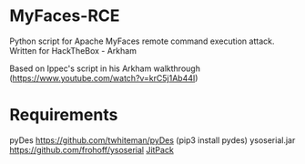 # MyFaces-RCE
Python script for Apache MyFaces remote command execution attack. Written for HackTheBox - Arkham

Based on Ippec's script in his Arkham walkthrough (https://www.youtube.com/watch?v=krC5j1Ab44I)

# Requirements
pyDes https://github.com/twhiteman/pyDes (pip3 install pydes)
ysoserial.jar https://github.com/frohoff/ysoserial [JitPack](https://jitpack.io/com/github/frohoff/ysoserial/master-SNAPSHOT/ysoserial-master-SNAPSHOT.jar)
